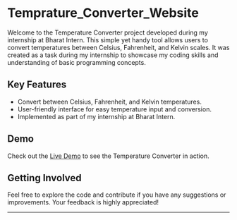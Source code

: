 # Temprature_Converter_Website

Welcome to the Temperature Converter project developed during my internship at Bharat Intern. This simple yet handy tool allows users to convert temperatures between Celsius, Fahrenheit, and Kelvin scales. It was created as a task during my internship to showcase my coding skills and understanding of basic programming concepts.

## Key Features

- Convert between Celsius, Fahrenheit, and Kelvin temperatures.
- User-friendly interface for easy temperature input and conversion.
- Implemented as part of my internship at Bharat Intern.

## Demo

Check out the [Live Demo](https://github.com/shantanugopale/Temprature_Converter_Website) to see the Temperature Converter in action.

## Getting Involved

Feel free to explore the code and contribute if you have any suggestions or improvements. Your feedback is highly appreciated!

---
